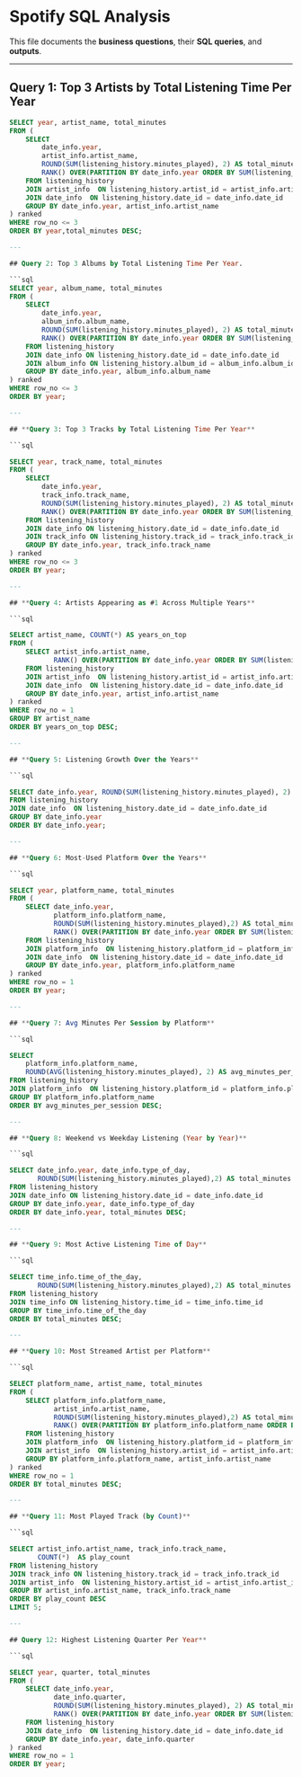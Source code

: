 #  Spotify SQL Analysis

This file documents the **business questions**, their **SQL queries**, and **outputs**.

---

## Query 1: Top 3 Artists by Total Listening Time Per Year

```sql
SELECT year, artist_name, total_minutes
FROM (
    SELECT 
        date_info.year,
        artist_info.artist_name,
        ROUND(SUM(listening_history.minutes_played), 2) AS total_minutes,
        RANK() OVER(PARTITION BY date_info.year ORDER BY SUM(listening_history.minutes_played) DESC) AS row_no
    FROM listening_history 
    JOIN artist_info  ON listening_history.artist_id = artist_info.artist_id
    JOIN date_info  ON listening_history.date_id = date_info.date_id
    GROUP BY date_info.year, artist_info.artist_name
) ranked
WHERE row_no <= 3
ORDER BY year,total_minutes DESC;

---

## Query 2: Top 3 Albums by Total Listening Time Per Year.

```sql
SELECT year, album_name, total_minutes 
FROM (
    SELECT 
        date_info.year,
        album_info.album_name,
        ROUND(SUM(listening_history.minutes_played), 2) AS total_minutes,
        RANK() OVER(PARTITION BY date_info.year ORDER BY SUM(listening_history.minutes_played) DESC) AS row_no 
    FROM listening_history
    JOIN date_info ON listening_history.date_id = date_info.date_id
    JOIN album_info ON listening_history.album_id = album_info.album_id
    GROUP BY date_info.year, album_info.album_name
) ranked 
WHERE row_no <= 3
ORDER BY year;

---

## **Query 3: Top 3 Tracks by Total Listening Time Per Year**

```sql

SELECT year, track_name, total_minutes
FROM (
    SELECT 
        date_info.year, 
        track_info.track_name,
        ROUND(SUM(listening_history.minutes_played), 2) AS total_minutes,
        RANK() OVER(PARTITION BY date_info.year ORDER BY SUM(listening_history.minutes_played) DESC) AS row_no
    FROM listening_history
    JOIN date_info ON listening_history.date_id = date_info.date_id
    JOIN track_info ON listening_history.track_id = track_info.track_id
    GROUP BY date_info.year, track_info.track_name
) ranked
WHERE row_no <= 3 
ORDER BY year;

---

## **Query 4: Artists Appearing as #1 Across Multiple Years**

```sql

SELECT artist_name, COUNT(*) AS years_on_top
FROM (
    SELECT artist_info.artist_name,
           RANK() OVER(PARTITION BY date_info.year ORDER BY SUM(listening_history.minutes_played) DESC) AS row_no
    FROM listening_history
    JOIN artist_info  ON listening_history.artist_id = artist_info.artist_id
    JOIN date_info  ON listening_history.date_id = date_info.date_id
    GROUP BY date_info.year, artist_info.artist_name
) ranked 
WHERE row_no = 1
GROUP BY artist_name
ORDER BY years_on_top DESC;

---

## **Query 5: Listening Growth Over the Years**

```sql

SELECT date_info.year, ROUND(SUM(listening_history.minutes_played), 2) AS total_minutes
FROM listening_history 
JOIN date_info  ON listening_history.date_id = date_info.date_id
GROUP BY date_info.year
ORDER BY date_info.year;

---

## **Query 6: Most-Used Platform Over the Years**

```sql

SELECT year, platform_name, total_minutes
FROM (
    SELECT date_info.year,
           platform_info.platform_name,
           ROUND(SUM(listening_history.minutes_played),2) AS total_minutes,
           RANK() OVER(PARTITION BY date_info.year ORDER BY SUM(listening_history.minutes_played) DESC) AS row_no
    FROM listening_history
    JOIN platform_info  ON listening_history.platform_id = platform_info.platform_id
    JOIN date_info  ON listening_history.date_id = date_info.date_id
    GROUP BY date_info.year, platform_info.platform_name
) ranked 
WHERE row_no = 1
ORDER BY year;

---

## **Query 7: Avg Minutes Per Session by Platform**

```sql

SELECT 
    platform_info.platform_name,
    ROUND(AVG(listening_history.minutes_played), 2) AS avg_minutes_per_session
FROM listening_history 
JOIN platform_info  ON listening_history.platform_id = platform_info.platform_id
GROUP BY platform_info.platform_name
ORDER BY avg_minutes_per_session DESC;

---

## **Query 8: Weekend vs Weekday Listening (Year by Year)**

```sql

SELECT date_info.year, date_info.type_of_day,
       ROUND(SUM(listening_history.minutes_played),2) AS total_minutes
FROM listening_history
JOIN date_info ON listening_history.date_id = date_info.date_id
GROUP BY date_info.year, date_info.type_of_day
ORDER BY date_info.year, total_minutes DESC;

---

## **Query 9: Most Active Listening Time of Day**

```sql

SELECT time_info.time_of_the_day,
       ROUND(SUM(listening_history.minutes_played),2) AS total_minutes
FROM listening_history
JOIN time_info ON listening_history.time_id = time_info.time_id
GROUP BY time_info.time_of_the_day
ORDER BY total_minutes DESC;

---

## **Query 10: Most Streamed Artist per Platform**

```sql

SELECT platform_name, artist_name, total_minutes
FROM (
    SELECT platform_info.platform_name,
           artist_info.artist_name,
           ROUND(SUM(listening_history.minutes_played),2) AS total_minutes,
           RANK() OVER(PARTITION BY platform_info.platform_name ORDER BY SUM(listening_history.minutes_played) DESC ) AS row_no
    FROM listening_history
    JOIN platform_info  ON listening_history.platform_id = platform_info.platform_id
    JOIN artist_info  ON listening_history.artist_id = artist_info.artist_id
    GROUP BY platform_info.platform_name, artist_info.artist_name
) ranked
WHERE row_no = 1
ORDER BY total_minutes DESC;

---

## **Query 11: Most Played Track (by Count)**

```sql

SELECT artist_info.artist_name, track_info.track_name,
       COUNT(*)  AS play_count
FROM listening_history
JOIN track_info ON listening_history.track_id = track_info.track_id
JOIN artist_info  ON listening_history.artist_id = artist_info.artist_id
GROUP BY artist_info.artist_name, track_info.track_name
ORDER BY play_count DESC 
LIMIT 5;

---

## Query 12: Highest Listening Quarter Per Year**

```sql

SELECT year, quarter, total_minutes
FROM (
    SELECT date_info.year,
           date_info.quarter,
           ROUND(SUM(listening_history.minutes_played), 2) AS total_minutes,
           RANK() OVER(PARTITION BY date_info.year ORDER BY SUM(listening_history.minutes_played) DESC) AS row_no
    FROM listening_history 
    JOIN date_info  ON listening_history.date_id = date_info.date_id
    GROUP BY date_info.year, date_info.quarter
) ranked 
WHERE row_no = 1
ORDER BY year;

